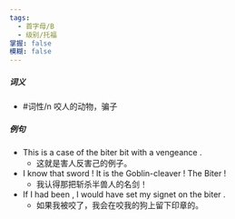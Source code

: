 ```yaml
---
tags:
  - 首字母/B
  - 级别/托福
掌握: false
模糊: false
---
```

##### 词义
- #词性/n  咬人的动物，骗子
##### 例句
- This is a case of the biter bit with a vengeance .
	- 这就是害人反害己的例子。
- I know that sword ! It is the Goblin-cleaver ! The Biter !
	- 我认得那把斩杀半兽人的名剑！
- If I had been , I would have set my signet on the biter .
	- 如果我被咬了，我会在咬我的狗上留下印章的。
